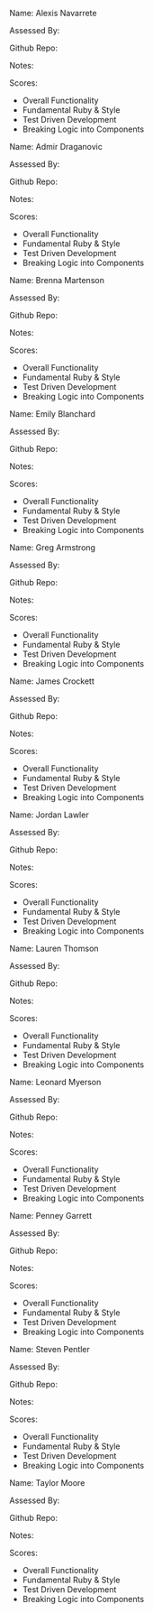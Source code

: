 Name: Alexis Navarrete

Assessed By:

Github Repo:

Notes:

Scores:

* Overall Functionality
* Fundamental Ruby & Style
* Test Driven Development
* Breaking Logic into Components


Name: Admir Draganovic

Assessed By:

Github Repo:

Notes:

Scores:

* Overall Functionality
* Fundamental Ruby & Style
* Test Driven Development
* Breaking Logic into Components


Name: Brenna Martenson

Assessed By:

Github Repo:

Notes:

Scores:

* Overall Functionality
* Fundamental Ruby & Style
* Test Driven Development
* Breaking Logic into Components


Name: Emily Blanchard

Assessed By:

Github Repo:

Notes:

Scores:

* Overall Functionality
* Fundamental Ruby & Style
* Test Driven Development
* Breaking Logic into Components


Name: Greg Armstrong

Assessed By:

Github Repo:

Notes:

Scores:

* Overall Functionality
* Fundamental Ruby & Style
* Test Driven Development
* Breaking Logic into Components


Name: James Crockett

Assessed By:

Github Repo:

Notes:

Scores:

* Overall Functionality
* Fundamental Ruby & Style
* Test Driven Development
* Breaking Logic into Components


Name: Jordan Lawler

Assessed By:

Github Repo:

Notes:

Scores:

* Overall Functionality
* Fundamental Ruby & Style
* Test Driven Development
* Breaking Logic into Components


Name: Lauren Thomson

Assessed By:

Github Repo:

Notes:

Scores:

* Overall Functionality
* Fundamental Ruby & Style
* Test Driven Development
* Breaking Logic into Components


Name: Leonard Myerson

Assessed By:

Github Repo:

Notes:

Scores:

* Overall Functionality
* Fundamental Ruby & Style
* Test Driven Development
* Breaking Logic into Components


Name: Penney Garrett

Assessed By:

Github Repo:

Notes:

Scores:

* Overall Functionality
* Fundamental Ruby & Style
* Test Driven Development
* Breaking Logic into Components



Name: Steven Pentler

Assessed By:

Github Repo:

Notes:

Scores:

* Overall Functionality
* Fundamental Ruby & Style
* Test Driven Development
* Breaking Logic into Components



Name: Taylor Moore

Assessed By:

Github Repo:

Notes:

Scores:

* Overall Functionality
* Fundamental Ruby & Style
* Test Driven Development
* Breaking Logic into Components



